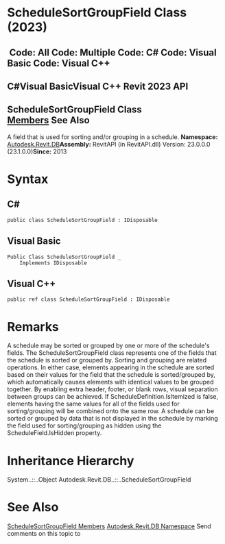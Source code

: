 # ScheduleSortGroupField Class (2023)

﻿
 Code: All Code: Multiple Code: C# Code: Visual Basic Code: Visual C++   
---  
C#Visual BasicVisual C++
Revit 2023 API  
---  
ScheduleSortGroupField Class  
[Members](f23f87e2-e743-cc55-3344-702725d47a28.md "ScheduleSortGroupField Members") See Also  
---  
A field that is used for sorting and/or grouping in a schedule. 
**Namespace:** [Autodesk.Revit.DB](87546ba7-461b-c646-cbb1-2cb8f5bff8b2.md "Autodesk.Revit.DB Namespace")**Assembly:** RevitAPI (in RevitAPI.dll) Version: 23.0.0.0 (23.1.0.0)**Since:** 2013 
# Syntax
C#  
---  
```text
public class ScheduleSortGroupField : IDisposable
```
  
Visual Basic  
---  
```text
Public Class ScheduleSortGroupField _
	Implements IDisposable
```
  
Visual C++  
---  
```text
public ref class ScheduleSortGroupField : IDisposable
```
  
# Remarks
A schedule may be sorted or grouped by one or more of the schedule's fields. The ScheduleSortGroupField class represents one of the fields that the schedule is sorted or grouped by.
Sorting and grouping are related operations. In either case, elements appearing in the schedule are sorted based on their values for the field that the schedule is sorted/grouped by, which automatically causes elements with identical values to be grouped together. By enabling extra header, footer, or blank rows, visual separation between groups can be achieved.
If ScheduleDefinition.IsItemized is false, elements having the same values for all of the fields used for sorting/grouping will be combined onto the same row.
A schedule can be sorted or grouped by data that is not displayed in the schedule by marking the field used for sorting/grouping as hidden using the ScheduleField.IsHidden property.
# Inheritance Hierarchy
System..::..Object Autodesk.Revit.DB..::..ScheduleSortGroupField
# See Also
[ScheduleSortGroupField Members](f23f87e2-e743-cc55-3344-702725d47a28.md "ScheduleSortGroupField Members")
[Autodesk.Revit.DB Namespace](87546ba7-461b-c646-cbb1-2cb8f5bff8b2.md "Autodesk.Revit.DB Namespace")
Send comments on this topic to 